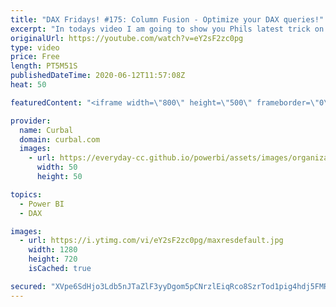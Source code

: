 ```yaml
---
title: "DAX Fridays! #175: Column Fusion - Optimize your DAX queries!"
excerpt: "In todays video I am going to show you Phils latest trick on how to optimize dax queries using Column fusion!  DAX Fusion Part1: https://www.youtube.com/watch?v=eZmRmHIsh24  Phils blog posts: https://dax.tips/2019/08/05/dax-fusion/ https://dax.tips/2020/06/12/dax-1-column-fusion/  Here you can download"
originalUrl: https://youtube.com/watch?v=eY2sF2zc0pg
type: video
price: Free
length: PT5M51S
publishedDateTime: 2020-06-12T11:57:08Z
heat: 50

featuredContent: "<iframe width=\"800\" height=\"500\" frameborder=\"0\" src=\"https://www.youtube.com/embed/eY2sF2zc0pg\" allow=\"accelerometer; autoplay; encrypted-media; gyroscope; picture-in-picture\" allowfullscreen></iframe>"

provider:
  name: Curbal
  domain: curbal.com
  images:
    - url: https://everyday-cc.github.io/powerbi/assets/images/organizations/curbal.com-50x50.jpg
      width: 50
      height: 50

topics:
  - Power BI
  - DAX

images:
  - url: https://i.ytimg.com/vi/eY2sF2zc0pg/maxresdefault.jpg
    width: 1280
    height: 720
    isCached: true

secured: "XVpe6SdHjo3Ldb5nJTaZlF3yyDgom5pCNrzlEiqRco8SzrTod1pig4hdj5FMRUvqT4P3ba9tvF07GNVyEJ8H81FMwbyBkAJhyZCVJwKer9bJPIkR+YtHk1jVp5tXC/9J496FisWNsQ9Y19zbU50i5I3+fWWAF2FFmwhTdM37i0Z2gj1NeCn/BwC0YQa8rpHiMYkV8vKynKyguNqFSB/1erXN7AZUM4a85kY5LhwlCL45UVQHLoLwpzW7eAK9VxDcL3FEBWnKAfm1uwvtnH92OiHSZ8QLimDTbwA50XRIBl+mhaegUBwNzWX6AjqOXKHBKw7ESa5cA9ZwWXwDJgkkn4K8W/e6fTIskkFZEr+KKyyGAVDrdAWZPQbVvTmjk/NWvK2Ck08hFkd9TV5dMWVHJ8ptYuGiv7YaeBv6LJThtwg=;g92V16t7yI1SnN6hZTYqzA=="
---
```


